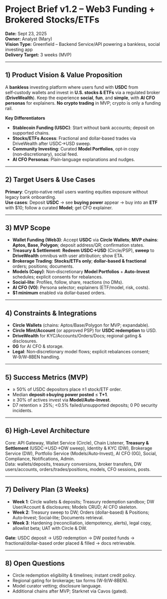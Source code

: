 # Project Brief v1.2 – Web3 Funding + Brokered Stocks/ETFs

**Date:** Sept 23, 2025  
**Owner:** Analyst (Mary)  
**Vision Type:** Greenfield – Backend Service/API powering a bankless, social investing app  
**Delivery Target:** 3 weeks (MVP)

---

## 1) Product Vision & Value Proposition
A **bankless** investing platform where users fund with **USDC** from self‑custody wallets and invest in **U.S. stocks & ETFs** via a regulated broker (**DriveWealth**). Keep the experience **social**, **fun**, and **simple**, with **AI CFO personas** for explainers. **No crypto trading** in MVP; crypto is only a funding rail.

**Key Differentiators**
- **Stablecoin Funding (USDC)**: Start without bank accounts; deposit on supported chains.  
- **Stocks/ETFs Access**: Fractional and dollar‑based trades via DriveWealth after USDC→USD sweep.  
- **Community Investing**: Curated **Model Portfolios**, opt‑in copy (non‑discretionary), social feed.  
- **AI CFO Personas**: Plain‑language explanations and nudges.

---

## 2) Target Users & Use Cases
**Primary**: Crypto‑native retail users wanting equities exposure without legacy bank onboarding.  
**Use cases**: Deposit **USDC** → see **buying power** appear → buy into an **ETF** with $10; follow a curated **Model**; get CFO explainer.

---

## 3) MVP Scope
- **Wallet Funding (Web3)**: Accept **USDC** via **Circle Wallets**; **MVP chains**: **Aptos, Base, Polygon**; deposit address/QR; confirmation states.  
- **Treasury & Settlement**: **Redeem USDC→USD** (Circle/PSP), **sweep** to **DriveWealth** omnibus with user attribution; show ETA.  
- **Brokerage Trading**: **Stocks/ETFs only**; **dollar-based & fractional** orders; positions; documents.  
- **Models (Copy)**: Non‑discretionary **Model Portfolios** + **Auto‑Invest** schedules; explicit consents for rebalances.  
- **Social‑lite**: Profiles, follow, share, reactions (no DMs).  
- **AI CFO (V0)**: Persona selector; explainers (ETF/model, risk, costs).  
- **$1 minimum** enabled via dollar‑based orders.

---

## 4) Constraints & Integrations
- **Circle Wallets** (chains: Aptos/Base/Polygon for MVP; expandable).  
- **Circle Mint/Account** (or approved PSP) for **USDC redemption** to USD.  
- **DriveWealth** for KYC/Accounts/Orders/Docs; regional gating & disclosures.  
- **0G** for AI CFO & storage.  
- **Legal**: Non‑discretionary model flows; explicit rebalances consent; W‑9/W‑8BEN handling.

---

## 5) Success Metrics (MVP)
- ≥ 50% of USDC depositors place ≥1 stock/ETF order.  
- Median **deposit→buying power posted** ≤ **T+1**.  
- ≥ 30% of actives invest via **Model/Auto‑Invest**.  
- D7 retention ≥ 25%; <0.5% failed/unsupported deposits; 0 P0 security incidents.

---

## 6) High‑Level Architecture
Core: API Gateway, Wallet Service (Circle), Chain Listener, **Treasury & Settlement** (USDC→USD→DW sweep), Identity & KYC (DW), Brokerage Service (DW), Portfolio Service (Models/Auto‑Invest), AI CFO (0G), Social, Compliance, Notifications, Admin.  
Data: wallets/deposits, treasury conversions, broker transfers, DW users/accounts, orders/trades/positions, models, CFO sessions, posts.

---

## 7) Delivery Plan (3 Weeks)
- **Week 1**: Circle wallets & deposits; Treasury redemption sandbox; DW User/Account & disclosures; Models CRUD; AI CFO skeleton.  
- **Week 2**: Treasury sweep to DW; Orders (dollar‑based) & Positions; Auto‑Invest; Social‑lite; Documents retrieval.  
- **Week 3**: Hardening (reconciliation, idempotency, alerts), legal copy, allowlist beta; UAT with Circle & DW.

**Gate**: USDC deposit → USD redemption → DW posted funds → fractional/dollar-based order placed & filled → docs retrievable.

---

## 8) Open Questions
- Circle redemption eligibility & timelines; instant credit policy.  
- Regional gating for brokerage; tax forms (W‑9/W‑8BEN).  
- Model curator vetting; disclosure language.  
- Additional chains after MVP; Starknet via Cavos (gated).

